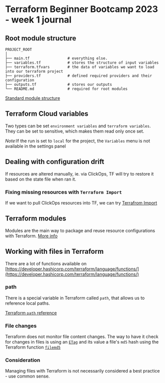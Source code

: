 # Terraform Beginner Bootcamp 2023 - week 1 journal

## Root module structure

```
PROJECT_ROOT
│
├── main.tf                 # everything else.
├── variables.tf            # stores the structure of input variables
├── terraform.tfvars        # the data of variables we want to load into our terraform project
├── providers.tf            # defined required providers and their configuration
├── outputs.tf              # stores our outputs
└── README.md               # required for root modules
```

[Standard module structure](https://developer.hashicorp.com/terraform/language/modules/develop/structure)

## Terraform Cloud variables

Two types can be set `environment variables` and `terraform variables`. They can be set to sensitive, which makes them read only once set.

_Note_:If the run is set to `local` for the project, the `Variables` menu is not available in the settings panel

## Dealing with configuration drift

If resources are altered manually, ie. via ClickOps, TF will try to restore it based on the state file when ran it.

### Fixing missing resources with `Terraform Import`

If we want to pull ClickOps resources into TF, we can try [Terrafrom Import](https://developer.hashicorp.com/terraform/cli/import)

## Terraform modules

Modules are the main way to package and reuse resource configurations with Terraform.
[More info](https://developer.hashicorp.com/terraform/language/modules)

## Working with files in Terraform

There are a lot of functions available on [https://developer.hashicorp.com/terraform/language/functions/](https://developer.hashicorp.com/terraform/language/functions/)

### path

There is a special variable in Terraform called `path`, that allows us to reference local paths.

[Terraform `path` reference](https://developer.hashicorp.com/terraform/language/expressions/references#filesystem-and-workspace-info)

### File changes

Terraform does not monitor file content changes. The way to have it check for changes in files is using an [`ETag`](https://developer.mozilla.org/en-US/docs/Web/HTTP/Headers/ETag) and its value a file's `md5` hash using the Terraform function [`filemd5`](https://developer.hashicorp.com/terraform/language/functions/filemd5)

### Consideration

Managing files with Terraform is not necessarily considered a best practice - use common sense.
